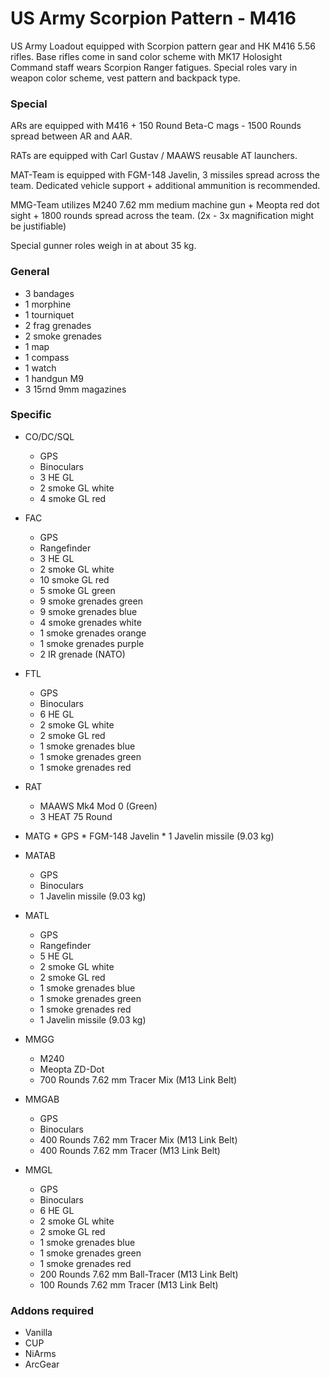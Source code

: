 ﻿#	US Army Scorpion Pattern - M416
US Army Loadout equipped with Scorpion pattern gear and HK M416 5.56 rifles.
Base rifles come in sand color scheme with MK17 Holosight
Command staff wears Scorpion Ranger fatigues. Special roles vary in weapon color scheme, vest pattern and backpack type.

###	Special

ARs are equipped with M416 + 150 Round Beta-C mags - 1500 Rounds spread between AR and AAR.

RATs are equipped with Carl Gustav / MAAWS reusable AT launchers.

MAT-Team is equipped with FGM-148 Javelin, 3 missiles spread across the team. Dedicated vehicle support + additional ammunition is recommended.

MMG-Team utilizes M240 7.62 mm medium machine gun + Meopta red dot sight + 1800 rounds spread across the team. (2x - 3x magnification might be justifiable)

Special gunner roles weigh in at about 35 kg. 

###	General

*	3 bandages
*	1 morphine
*	1 tourniquet
*	2 frag grenades
*	2 smoke grenades
*	1 map
*	1 compass
*	1 watch
*	1 handgun M9
*	3 15rnd 9mm magazines

###	Specific

*	CO/DC/SQL
	*	GPS
	*	Binoculars
	*	3 HE GL
	*	2 smoke GL white
	*	4 smoke GL red
	
*	FAC
	*	GPS
	*	Rangefinder
	*	3 HE GL
	*	2 smoke GL white
	*	10 smoke GL red
	*	5 smoke GL green
	* 	9 smoke grenades green
	* 	9 smoke grenades blue
	* 	4 smoke grenades white
	* 	1 smoke grenades orange
	* 	1 smoke grenades purple
	*	2 IR grenade (NATO)
	

*	FTL
	*	GPS
	*	Binoculars
	*	6 HE GL
	*	2 smoke GL white
	*	2 smoke GL red
	* 	1 smoke grenades blue
	* 	1 smoke grenades green
	* 	1 smoke grenades red

*	RAT
	*	MAAWS Mk4 Mod 0 (Green)
	*	3 HEAT 75 Round
	
*	 MATG
	*	GPS
	*	FGM-148 Javelin
	*	1 Javelin missile (9.03 kg)

*	MATAB
	*	GPS
	*	Binoculars
	*	1 Javelin missile (9.03 kg)

*	MATL
	*	GPS
	*	Rangefinder
	*	5 HE GL
	*	2 smoke GL white
	*	2 smoke GL red
	* 	1 smoke grenades blue
	* 	1 smoke grenades green
	* 	1 smoke grenades red
	*	1 Javelin missile (9.03 kg)
	
*	MMGG
	*	M240
	*	Meopta ZD-Dot
	*	700 Rounds 7.62 mm Tracer Mix (M13 Link Belt)
	
*	MMGAB
	*	GPS
	*	Binoculars
	*	400 Rounds 7.62 mm Tracer Mix (M13 Link Belt)
	*	400 Rounds 7.62 mm Tracer (M13 Link Belt)

*	MMGL
	*	GPS
	*	Binoculars
	*	6 HE GL
	*	2 smoke GL white
	*	2 smoke GL red
	* 	1 smoke grenades blue
	* 	1 smoke grenades green
	* 	1 smoke grenades red
	*	200 Rounds 7.62 mm Ball-Tracer (M13 Link Belt)
	*	100 Rounds 7.62 mm Tracer (M13 Link Belt)
	
	
###	Addons required
*	Vanilla
*	CUP
*	NiArms
*	ArcGear